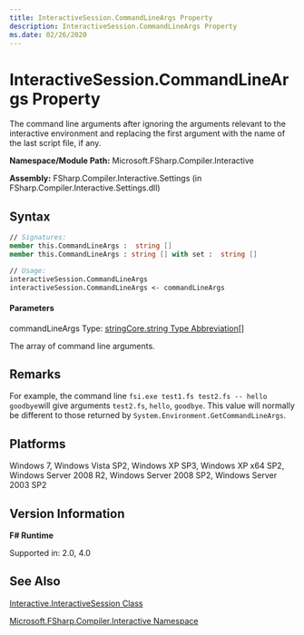 ```yaml
---
title: InteractiveSession.CommandLineArgs Property
description: InteractiveSession.CommandLineArgs Property
ms.date: 02/26/2020
---
```


# InteractiveSession.CommandLineArgs Property

The command line arguments after ignoring the arguments relevant to the interactive environment and replacing the first argument with the name of the last script file, if any.

**Namespace/Module Path:** Microsoft.FSharp.Compiler.Interactive

**Assembly:** FSharp.Compiler.Interactive.Settings (in FSharp.Compiler.Interactive.Settings.dll)

## Syntax

```fsharp
// Signatures:
member this.CommandLineArgs :  string []
member this.CommandLineArgs : string [] with set :  string []

// Usage:
interactiveSession.CommandLineArgs
interactiveSession.CommandLineArgs <- commandLineArgs
```

#### Parameters
commandLineArgs
Type: [string](https://msdn.microsoft.com/library/12b97856-ec80-4f70-a018-afb0753f755a)[Core.string Type Abbreviation](../core-library-reference/core.string-type-abbreviation-[fsharp].md)[[]](https://msdn.microsoft.com/library/def20292-9aae-4596-9275-b94e594f8493)


The array of command line arguments.

## Remarks
For example, the command line `fsi.exe test1.fs test2.fs -- hello goodbye`will give arguments `test2.fs`, `hello`, `goodbye`. This value will normally be different to those returned by `System.Environment.GetCommandLineArgs`.


## Platforms
Windows 7, Windows Vista SP2, Windows XP SP3, Windows XP x64 SP2, Windows Server 2008 R2, Windows Server 2008 SP2, Windows Server 2003 SP2


## Version Information
**F# Runtime**

Supported in: 2.0, 4.0

## See Also
[Interactive.InteractiveSession Class](Interactive.InteractiveSession-Class.md)

[Microsoft.FSharp.Compiler.Interactive Namespace](index.md)